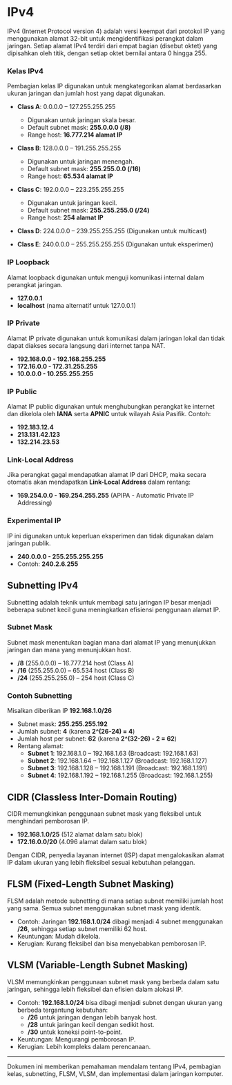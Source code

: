 # IPv4
IPv4 (Internet Protocol version 4) adalah versi keempat dari protokol IP yang menggunakan alamat 32-bit untuk mengidentifikasi perangkat dalam jaringan. Setiap alamat IPv4 terdiri dari empat bagian (disebut oktet) yang dipisahkan oleh titik, dengan setiap oktet bernilai antara 0 hingga 255.

### Kelas IPv4
Pembagian kelas IP digunakan untuk mengkategorikan alamat berdasarkan ukuran jaringan dan jumlah host yang dapat digunakan.

- **Class A**: 0.0.0.0 – 127.255.255.255
  - Digunakan untuk jaringan skala besar.
  - Default subnet mask: **255.0.0.0 (/8)**
  - Range host: **16.777.214 alamat IP**

- **Class B**: 128.0.0.0 – 191.255.255.255
  - Digunakan untuk jaringan menengah.
  - Default subnet mask: **255.255.0.0 (/16)**
  - Range host: **65.534 alamat IP**

- **Class C**: 192.0.0.0 – 223.255.255.255
  - Digunakan untuk jaringan kecil.
  - Default subnet mask: **255.255.255.0 (/24)**
  - Range host: **254 alamat IP**

- **Class D**: 224.0.0.0 – 239.255.255.255 (Digunakan untuk multicast)

- **Class E**: 240.0.0.0 – 255.255.255.255 (Digunakan untuk eksperimen)

### IP Loopback
Alamat loopback digunakan untuk menguji komunikasi internal dalam perangkat jaringan.
- **127.0.0.1**
- **localhost** (nama alternatif untuk 127.0.0.1)

### IP Private
Alamat IP private digunakan untuk komunikasi dalam jaringan lokal dan tidak dapat diakses secara langsung dari internet tanpa NAT.
- **192.168.0.0 - 192.168.255.255**
- **172.16.0.0 - 172.31.255.255**
- **10.0.0.0 - 10.255.255.255**

### IP Public
Alamat IP public digunakan untuk menghubungkan perangkat ke internet dan dikelola oleh **IANA** serta **APNIC** untuk wilayah Asia Pasifik.
Contoh:
- **192.183.12.4**
- **213.131.42.123**
- **132.214.23.53**

### Link-Local Address
Jika perangkat gagal mendapatkan alamat IP dari DHCP, maka secara otomatis akan mendapatkan **Link-Local Address** dalam rentang:
- **169.254.0.0 - 169.254.255.255** (APIPA - Automatic Private IP Addressing)

### Experimental IP
IP ini digunakan untuk keperluan eksperimen dan tidak digunakan dalam jaringan publik.
- **240.0.0.0 - 255.255.255.255**
- Contoh: **240.2.6.255**

## Subnetting IPv4
Subnetting adalah teknik untuk membagi satu jaringan IP besar menjadi beberapa subnet kecil guna meningkatkan efisiensi penggunaan alamat IP.

### Subnet Mask
Subnet mask menentukan bagian mana dari alamat IP yang menunjukkan jaringan dan mana yang menunjukkan host.
- **/8** (255.0.0.0) – 16.777.214 host (Class A)
- **/16** (255.255.0.0) – 65.534 host (Class B)
- **/24** (255.255.255.0) – 254 host (Class C)

### Contoh Subnetting
Misalkan diberikan IP **192.168.1.0/26**
- Subnet mask: **255.255.255.192**
- Jumlah subnet: **4** (karena **2^(26-24) = 4**)
- Jumlah host per subnet: **62** (karena **2^(32-26) - 2 = 62**)
- Rentang alamat:
  - **Subnet 1**: 192.168.1.0 – 192.168.1.63 (Broadcast: 192.168.1.63)
  - **Subnet 2**: 192.168.1.64 – 192.168.1.127 (Broadcast: 192.168.1.127)
  - **Subnet 3**: 192.168.1.128 – 192.168.1.191 (Broadcast: 192.168.1.191)
  - **Subnet 4**: 192.168.1.192 – 192.168.1.255 (Broadcast: 192.168.1.255)

## CIDR (Classless Inter-Domain Routing)
CIDR memungkinkan penggunaan subnet mask yang fleksibel untuk menghindari pemborosan IP.
- **192.168.1.0/25** (512 alamat dalam satu blok)
- **172.16.0.0/20** (4.096 alamat dalam satu blok)

Dengan CIDR, penyedia layanan internet (ISP) dapat mengalokasikan alamat IP dalam ukuran yang lebih fleksibel sesuai kebutuhan pelanggan.

## FLSM (Fixed-Length Subnet Masking)
FLSM adalah metode subnetting di mana setiap subnet memiliki jumlah host yang sama. Semua subnet menggunakan subnet mask yang identik.
- Contoh: Jaringan **192.168.1.0/24** dibagi menjadi 4 subnet menggunakan **/26**, sehingga setiap subnet memiliki 62 host.
- Keuntungan: Mudah dikelola.
- Kerugian: Kurang fleksibel dan bisa menyebabkan pemborosan IP.

## VLSM (Variable-Length Subnet Masking)
VLSM memungkinkan penggunaan subnet mask yang berbeda dalam satu jaringan, sehingga lebih fleksibel dan efisien dalam alokasi IP.
- Contoh: **192.168.1.0/24** bisa dibagi menjadi subnet dengan ukuran yang berbeda tergantung kebutuhan:
  - **/26** untuk jaringan dengan lebih banyak host.
  - **/28** untuk jaringan kecil dengan sedikit host.
  - **/30** untuk koneksi point-to-point.
- Keuntungan: Mengurangi pemborosan IP.
- Kerugian: Lebih kompleks dalam perencanaan.

---
Dokumen ini memberikan pemahaman mendalam tentang IPv4, pembagian kelas, subnetting, FLSM, VLSM, dan implementasi dalam jaringan komputer.